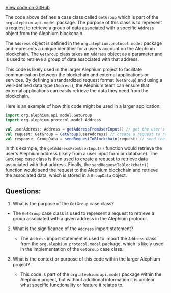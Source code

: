 [View code on GitHub](https://github.com/alephium/alephium/blob/master/api/src/main/scala/org/alephium/api/model/GetGroup.scala)

The code above defines a case class called `GetGroup` which is part of the `org.alephium.api.model` package. The purpose of this class is to represent a request to retrieve a group of data associated with a specific `Address` object from the Alephium blockchain. 

The `Address` object is defined in the `org.alephium.protocol.model` package and represents a unique identifier for a user's account on the Alephium blockchain. The `GetGroup` class takes an `Address` object as a parameter and is used to retrieve a group of data associated with that address.

This code is likely used in the larger Alephium project to facilitate communication between the blockchain and external applications or services. By defining a standardized request format (`GetGroup`) and using a well-defined data type (`Address`), the Alephium team can ensure that external applications can easily retrieve the data they need from the blockchain.

Here is an example of how this code might be used in a larger application:

```scala
import org.alephium.api.model.GetGroup
import org.alephium.protocol.model.Address

val userAddress: Address = getAddressFromUserInput() // get the user's Alephium address
val request: GetGroup = GetGroup(userAddress) // create a request to retrieve data associated with the user's address
val response: GroupData = sendRequestToBlockchain(request) // send the request to the Alephium blockchain and retrieve the associated data
```

In this example, the `getAddressFromUserInput()` function would retrieve the user's Alephium address (likely from a user input form or database). The `GetGroup` case class is then used to create a request to retrieve data associated with that address. Finally, the `sendRequestToBlockchain()` function would send the request to the Alephium blockchain and retrieve the associated data, which is stored in a `GroupData` object.
## Questions: 
 1. What is the purpose of the `GetGroup` case class?
   - The `GetGroup` case class is used to represent a request to retrieve a group associated with a given address in the Alephium protocol.

2. What is the significance of the `Address` import statement?
   - The `Address` import statement is used to import the `Address` class from the `org.alephium.protocol.model` package, which is likely used in the implementation of the `GetGroup` case class.

3. What is the context or purpose of this code within the larger Alephium project?
   - This code is part of the `org.alephium.api.model` package within the Alephium project, but without additional information it is unclear what specific functionality or feature it relates to.